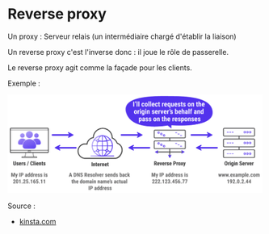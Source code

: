 # Reverse proxy

Un proxy : Serveur relais (un intermédiaire chargé d'établir la liaison)

Un reverse proxy c'est l'inverse donc : il joue le rôle de passerelle.

Le reverse proxy agit comme la façade pour les clients.


Exemple :

![reverseProxy](images/reverseProxy.png)

Source :

- [kinsta.com](https://kinsta.com/fr/blog/reverse-proxy/)